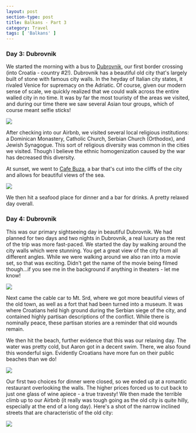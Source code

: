 ```yaml
---
layout: post
section-type: post
title: Balkans - Part 3
category: Travel
tags: [ 'Balkans' ]
---
```

### Day 3: Dubrovnik

We started the morning with a bus to
[Dubrovnik](https://en.wikipedia.org/wiki/Dubrovnik),
our first border crossing (into Croatia - country #2!).
Dubrovnik has a beautiful old city that's largely built of stone with famous city walls. In the
heyday of Italian city states, it rivaled Venice for supremacy on the Adriatic.
Of course, given our modern sense of scale, we quickly realized that we could walk across the entire
walled city in no time. It was by far the most touristy of the areas we visited, and during our time
there we saw several Asian tour groups, which of course meant selfie sticks!

![](https://dl.dropboxusercontent.com/s/6jafogkvgthfyct/IMG_5253.JPG?dl=0)

After checking into our Airbnb, we visited several local religious institutions: a Dominican Monastery,
Catholic Church, Serbian Church (Orthodox), and Jewish Synagogue. This sort of religious diversity
was common in the cities we visited. Though I believe the ethnic homogenization caused by the
war has decreased this diversity.

At sunset, we went to [Cafe Buza](http://www.tripadvisor.com/Attraction_Review-g295371-d552668-Reviews-Cafe_Buza-Dubrovnik_Dubrovnik_Neretva_County_Dalmatia.html),
a bar that's cut into the cliffs of the city and allows for beautiful views of the sea.

![](https://dl.dropboxusercontent.com/s/sj5zdv6frbk11vo/Buza.JPG?dl=0)

We then hit a seafood place for dinner and a bar for drinks. A pretty relaxed day overall.

### Day 4: Dubrovnik

This was our primary sightseeing day in beautiful Dubrovnik. We had planned for two days and two
nights in Dubrovnik, a real luxury as the rest of the trip was more fast-paced. We started the day
by walking around the city walls which were stunning. You get a great view of the city from all
different angles. While we were walking around we also ran into a movie set, so that was exciting.
Didn't get the name of the movie being filmed though...if you see me in the background if anything
in theaters - let me know! 

![](https://dl.dropboxusercontent.com/s/ot3mnbe94flo58j/P3160038.JPG?dl=0)

Next came the cable car to Mt. Srd, where we got more beautiful views of the old town, as well as a
fort that had been turned into a museum. It was where Croatians held high ground during the Serbian
siege of the city, and contained highly partisan descriptions of the conflict. While there is
nominally peace, these partisan stories are a reminder that old wounds remain.

We then hit the beach, further evidence that this was our relaxing day. The water was pretty cold,
but Aaron got in a decent swim. There, we also found this wonderful sign. Evidently Croatians
have more fun on their public beaches than we do!

![](https://dl.dropboxusercontent.com/s/e67yji6ov59i3gg/P3160092.JPG?dl=0)

Our first two choices for dinner were closed, so we ended up at a romantic restaurant overlooking
the walls. The higher prices forced us to cut back to just one glass of wine apiece - a true travesty!
We then made the terrible climb up to our Airbnb (it really was tough going as the old city is quite
hilly, especially at the end of a long day). Here's a shot of the narrow inclined streets
that are characteristic of the old city:

![](https://dl.dropboxusercontent.com/s/ivfxe6oc6s7vp0f/P3150025.JPG?dl=0)
